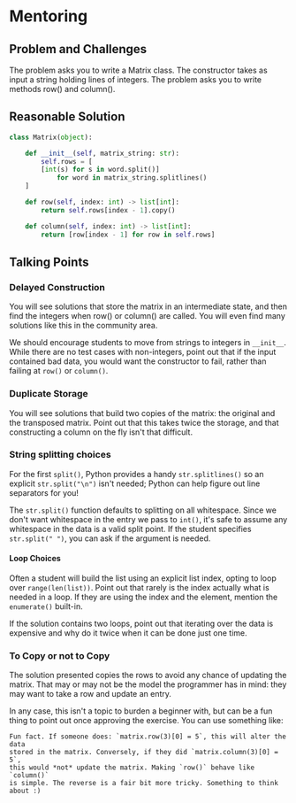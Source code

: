 # Mentoring

## Problem and Challenges

The problem asks you to write a Matrix class.
The constructor takes as input a string holding 
lines of integers. The problem asks you
to write methods row() and column().

## Reasonable Solution

```python
class Matrix(object):

    def __init__(self, matrix_string: str):
        self.rows = [
	    [int(s) for s in word.split()]
            for word in matrix_string.splitlines()
	]

    def row(self, index: int) -> list[int]:
        return self.rows[index - 1].copy()

    def column(self, index: int) -> list[int]:
        return [row[index - 1] for row in self.rows]
```

## Talking Points

### Delayed Construction

You will see solutions that store the matrix in 
an intermediate state, and then find the integers
when row() or column() are called. 
You will even find many solutions like this in the 
community area.

We should encourage students to move from strings to integers in `__init__`.
While there are no test cases with non-integers,
point out that if the input contained bad data,
you would want the constructor to fail, rather 
than failing at `row()` or `column()`.

### Duplicate Storage

You will see solutions that build two copies of 
the matrix: the original and the transposed matrix.
Point out that this takes twice the storage, and 
that constructing a column on the fly isn't that
difficult.

### String splitting choices

For the first `split()`, Python provides a handy `str.splitlines()` so an
explicit `str.split("\n")` isn't needed; Python can help figure out
line separators for you!

The `str.split()` function defaults to splitting on all whitespace. Since
we don't want whitespace in the entry we pass to `int()`, it's safe to assume
any whitespace in the data is a valid split point. If the student specifies
`str.split(" ")`, you can ask if the argument is needed.

#### Loop Choices

Often a student will build the list using an explicit list index, opting to
loop over `range(len(list))`. Point out that rarely is the index actually
what is needed in a loop. If they are using the index and the element, mention
the `enumerate()` built-in.

If the solution contains two loops, point out that iterating over the data
is expensive and why do it twice when it can be done just one time.

### To Copy or not to Copy

The solution presented copies the rows to avoid
any chance of updating the matrix. 
That may or may not be the model the programmer
has in mind: they may want to take a row and
update an entry.  

In any case, this isn't a topic to burden a beginner with, 
but can be a fun thing to point out once approving the exercise.
You can use something like:

```
Fun fact. If someone does: `matrix.row(3)[0] = 5`, this will alter the data
stored in the matrix. Conversely, if they did `matrix.column(3)[0] = 5`,
this would *not* update the matrix. Making `row()` behave like `column()`
is simple. The reverse is a fair bit more tricky. Something to think about :)
```
